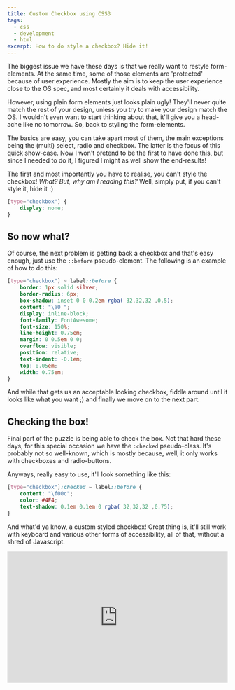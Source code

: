 ```yaml
---
title: Custom Checkbox using CSS3
tags:
  - css
  - development
  - html
excerpt: How to do style a checkbox? Hide it!
---
```


The biggest issue we have these days is that we really want to restyle form-elements. At
the same time, some of those elements are 'protected' because of user experience. Mostly
the aim is to keep the user experience close to the OS spec, and most certainly it deals
with accessibility.

However, using plain form elements just looks plain ugly! They'll never quite match the
rest of your design, unless you try to make your design match the OS. I wouldn't even want
to start thinking about that, it'll give you a head-ache like no tomorrow. So, back to
styling the form-elements.

The basics are easy, you can take apart most of them, the main exceptions being the
(multi) select, radio and checkbox. The latter is the focus of this quick show-case.
Now I won't pretend to be the first to have done this, but since I needed to do it, I
figured I might as well show the end-results!

The first and most importantly you have to realise, you can't style the checkbox! *What?
But, why am I reading this?* Well, simply put, if you can't style it, hide it :)

```css
[type="checkbox"] {
    display: none;
}
```

## So now what?

Of course, the next problem is getting back a checkbox and that's easy enough, just use
the `::before` pseudo-element. The following is an example of how to do this:

```css
[type="checkbox"] ~ label::before {
    border: 1px solid silver;
    border-radius: 6px;
    box-shadow: inset 0 0 0.2em rgba( 32,32,32 ,0.5);
    content: "\a0 ";
    display: inline-block;
    font-family: FontAwesome;
    font-size: 150%;
    line-height: 0.75em;
    margin: 0 0.5em 0 0;
    overflow: visible;
    position: relative;
    text-indent: -0.1em;
    top: 0.05em;
    width: 0.75em;
}
```

And while that gets us an acceptable looking checkbox, fiddle around until it looks like
what you want ;) and finally we move on to the next part.

## Checking the box!

Final part of the puzzle is being able to check the box. Not that hard these days, for
this special occasion we have the `:checked` pseudo-class. It's probably not so
well-known, which is mostly because, well, it only works with checkboxes and radio-buttons.

Anyways, really easy to use, it'll look something like this:

```css
[type="checkbox"]:checked ~ label::before {
    content: "\f00c";
    color: #4F4;
    text-shadow: 0.1em 0.1em 0 rgba( 32,32,32 ,0.75);
}
```

And what'd ya know, a custom styled checkbox! Great thing is, it'll still work with
keyboard and various other forms of accessibility, all of that, without a shred of
Javascript.

<iframe width="100%" height="300" src="http://jsfiddle.net/Windgazer/o3ff6rq0/embedded/result,css,html/" allowfullscreen="allowfullscreen" frameborder="0"></iframe>
